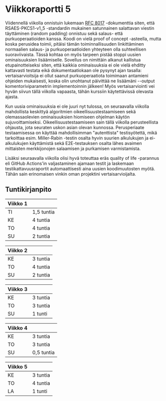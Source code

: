 # Viikkoraportti 5

Viidennellä viikolla onnistuin lukemaan [RFC 8017](https://www.rfc-editor.org/rfc/rfc8017) -dokumenttia siten, että RSAES-PKCS1-v1_5 -standardin mukainen satunnainen salattavan viestin täyttäminen (random padding) onnistuu sekä salaus- että purkuoperaatioiden kanssa. Koodi on vielä proof of concept -asteella, mutta koska perusidea toimii, pitäisi tämän toiminnallisuuden linkittäminen normaalien salaus- ja purkuoperaatioiden yhteyteen olla suhteellisen suoraviivaista. Tässä kohtaa on myös tarpeen pistää stoppi uusien ominaisuuksien lisäämiselle. Sovellus on nimittäin alkanut kallistua etupainotteiseksi siten, että kaikkia ominaisuuksia ei ole vielä ehditty kattavasti testata eikä dokumentaatiokaan ole pysynyt ajan tasalla: vertaisarvioitsija ei ollut saanut purkuoperaatiota toimimaan antamieni ohjeiden mukaisesti, koska olin unohtanut päivittää ne lisäämäni --output komentoriviparametrin implementoinnin jälkeen! Myös vertaisarviointi vei hyvän siivun tällä viikolla vapaasta, tähän kurssiin käytettävissä olevasta ajasta.

Kun uusia ominaisuuksia ei ole juuri nyt tulossa, on seuraavalla viikolla mahdollista keskittyä algoritmien oikeellisuustestaamiseen sekä olemassaolevien ominaisuuksien hiomiseen ohjelman käytön sujuvoittamiseksi. Oikeellisuustestaamiseen sain tällä viikolla perusteellista ohjausta, jota seuraten uskon asian olevan kunnossa. Perusperiaate testaamisessa on käyttää mahdollisimman "autenttista" testisyötettä, mikä tarkoittaa esim. Miller-Rabin -testin osalta hyvin suurien alkulukujen ja ei-alkulukujen käyttämistä sekä E2E-testauksen osalta lähes avaimen mittaisten merkkijonojen salaamisen ja purkamisen varmistamista.

Lisäksi seuraavalla viikolla olisi hyvä toteuttaa eräs quality of life -parannus eli GitHub Actions'in valjastaminen ajamaan testit ja laskemaan testikattavuusraportit automaattisesti aina uusien koodimuutosten myötä. Tähän sain erinomaisen vinkin oman projektini vertaisarvioijalta.

## Tuntikirjanpito

| Viikko 1 ||
|---|---|
| TI | 1,5 tuntia |
| KE | 4 tuntia |
| TO | 4 tuntia |
| SU | 2 tuntia |

| Viikko 2 ||
|---|---|
| KE | 3 tuntia |
| TO | 4 tuntia |
| SU | 2 tuntia |

| Viikko 3 ||
|---|---|
| KE | 3 tuntia |
| TO | 3 tuntia |
| SU | 1 tunti |

| Viikko 4 ||
|---|---|
| KE | 3 tuntia |
| TO | 3 tuntia |
| SU | 0,5 tuntia |

| Viikko 5 ||
|---|---|
| KE | 3 tuntia |
| TO | 4 tuntia |
| LA | 1 tunti |